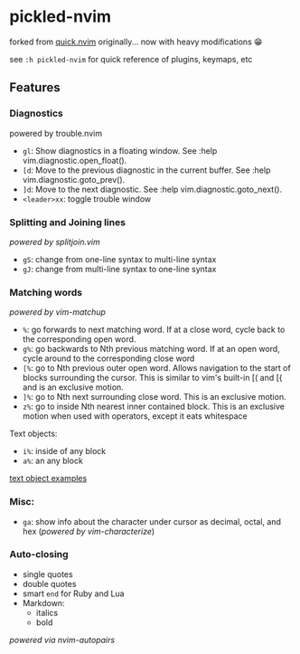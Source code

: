 # pickled-nvim

forked from [quick.nvim](https://github.com/albingroen/quick.nvim) originally... now with heavy modifications :grin:

see `:h pickled-nvim` for quick reference of plugins, keymaps, etc

## Features

### Diagnostics

powered by trouble.nvim

- `gl`: Show diagnostics in a floating window. See :help vim.diagnostic.open_float().
- `[d`: Move to the previous diagnostic in the current buffer. See :help vim.diagnostic.goto_prev().
- `]d`: Move to the next diagnostic. See :help vim.diagnostic.goto_next().
- `<leader>xx`: toggle trouble window


### Splitting and Joining lines

_powered by splitjoin.vim_ 

- `gS`: change from one-line syntax to multi-line syntax
- `gJ`: change from multi-line syntax to one-line syntax

### Matching words

_powered by vim-matchup_

- `%`:  go forwards to next matching word. If at a close word, cycle back to the corresponding open word.
- `g%`: go backwards to Nth previous matching word. If at an open word, cycle around to the corresponding close word
- `[%`: go to Nth previous outer open word. Allows navigation to the start of blocks surrounding the cursor. This is similar to vim's built-in [( and [{ and is an exclusive motion.
- `]%`: go to Nth next surrounding close word. This is an exclusive motion.
- `z%`: go to inside Nth nearest inner contained block. This is an exclusive motion when used with operators, except it eats whitespace

Text objects:
- `i%`: inside of any block
- `a%`: an any block

[text object examples](https://github.com/andymass/vim-matchup#line-wise-operatortext-object-combinations)


### Misc:

* `ga`: show info about the character under cursor as decimal, octal, and hex (_powered by vim-characterize_)


### Auto-closing

- single quotes
- double quotes
- smart `end` for Ruby and Lua 
- Markdown:
  - italics
  - bold

_powered via nvim-autopairs_
